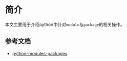 # 简介

本文主要用于介绍python中针对`module`与`package`的相关操作。


## 参考文档

* [python-modules-packages](https://realpython.com/python-modules-packages/)
